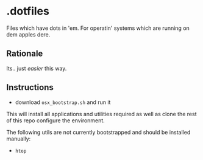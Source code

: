.dotfiles
===============
Files which have dots in 'em. For operatin' systems which are running on dem apples dere.

Rationale
---------
Its.. just _easier_ this way.

Instructions
-----------
* download `osx_bootstrap.sh` and run it

This will install all applications and utilities required as well as clone the rest of this repo configure the environment.

The following utils are not currently bootstrapped and should be installed manually:
* `htop`
